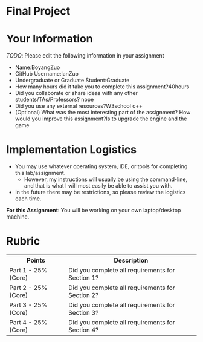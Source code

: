 # Final Project
# Your Information

*TODO*: Please edit the following information in your assignment

* Name:BoyangZuo
* GitHub Username:IanZuo
* Undergraduate or Graduate Student:Graduate
* How many hours did it take you to complete this assignment?40hours
* Did you collaborate or share ideas with any other students/TAs/Professors? nope
* Did you use any external resources?W3school c++
* (Optional) What was the most interesting part of the assignment? How would you improve this assignment?Is to upgrade the engine and the game

# Implementation Logistics

- You may use whatever operating system, IDE, or tools for completing this lab/assignment.
	- However, my instructions will usually be using the command-line, and that is what I will most easily be able to assist you with.
- In the future there may be restrictions, so please review the logistics each time.

**For this Assignment**: You will be working on your own laptop/desktop machine.

# Rubric

<table>
  <tbody>
    <tr>
      <th>Points</th>
      <th align="center">Description</th>
    </tr>
    <tr>
      <td>Part 1 - 25% (Core)</td>
      <td align="left">Did you complete all requirements for Section 1?</td>
    </tr>
    <tr>
      <td>Part 2 - 25% (Core)</td>
      <td align="left">Did you complete all requirements for Section 2?</td>
    </tr>
    <tr>
      <td>Part 3 - 25% (Core)</td>
      <td align="left">Did you complete all requirements for Section 3?</td>
    </tr>
    <tr>
      <td>Part 4 - 25% (Core)</td>
      <td align="left">Did you complete all requirements for Section 4?</td>
    </tr>
  </tbody>
</table>
